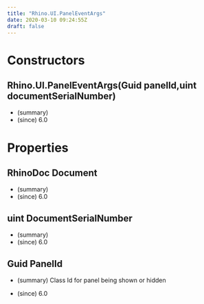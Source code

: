 ```yaml
---
title: "Rhino.UI.PanelEventArgs"
date: 2020-03-10 09:24:55Z
draft: false
---
```


# Constructors
## Rhino.UI.PanelEventArgs(Guid panelId,uint documentSerialNumber)
- (summary) 
- (since) 6.0
# Properties
## RhinoDoc Document
- (summary) 
- (since) 6.0
## uint DocumentSerialNumber
- (summary) 
- (since) 6.0
## Guid PanelId
- (summary) 
       Class Id for panel being shown or hidden
       
- (since) 6.0
